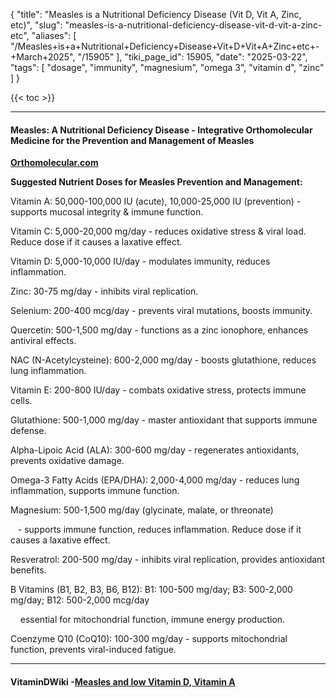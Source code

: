 {
    "title": "Measles is a Nutritional Deficiency Disease (Vit D, Vit A, Zinc, etc)",
    "slug": "measles-is-a-nutritional-deficiency-disease-vit-d-vit-a-zinc-etc",
    "aliases": [
        "/Measles+is+a+Nutritional+Deficiency+Disease+Vit+D+Vit+A+Zinc+etc+-+March+2025",
        "/15905"
    ],
    "tiki_page_id": 15905,
    "date": "2025-03-22",
    "tags": [
        "dosage",
        "immunity",
        "magnesium",
        "omega 3",
        "vitamin d",
        "zinc"
    ]
}


{{< toc >}}

---

#### Measles: A Nutritional Deficiency Disease - Integrative Orthomolecular Medicine for the Prevention and Management of Measles

 **[Orthomolecular.com](https://orthomolecular.activehosted.com/index.php?action=social&chash=352fe25daf686bdb4edca223c921acea.370&s=ddee86754dcda9bb80e74c1bdb442ad7)** 

 **Suggested Nutrient Doses for Measles Prevention and Management:** 

Vitamin A: 50,000-100,000 IU (acute), 10,000-25,000 IU (prevention) - supports mucosal integrity & immune function.

Vitamin C: 5,000-20,000 mg/day - reduces oxidative stress & viral load. Reduce dose if it causes a laxative effect.

Vitamin D: 5,000-10,000 IU/day - modulates immunity, reduces inflammation.

Zinc: 30-75 mg/day - inhibits viral replication.

Selenium: 200-400 mcg/day - prevents viral mutations, boosts immunity.

Quercetin: 500-1,500 mg/day - functions as a zinc ionophore, enhances antiviral effects.

NAC (N-Acetylcysteine): 600-2,000 mg/day - boosts glutathione, reduces lung inflammation.

Vitamin E: 200-800 IU/day - combats oxidative stress, protects immune cells.

Glutathione: 500-1,000 mg/day - master antioxidant that supports immune defense.

Alpha-Lipoic Acid (ALA): 300-600 mg/day - regenerates antioxidants, prevents oxidative damage.

Omega-3 Fatty Acids (EPA/DHA): 2,000-4,000 mg/day - reduces lung inflammation, supports immune function.

Magnesium: 500-1,500 mg/day (glycinate, malate, or threonate) 

&nbsp; &nbsp;- supports immune function, reduces inflammation. Reduce dose if it causes a laxative effect.

Resveratrol: 200-500 mg/day - inhibits viral replication, provides antioxidant benefits.

B Vitamins (B1, B2, B3, B6, B12): B1: 100-500 mg/day; B3: 500-2,000 mg/day; B12: 500-2,000 mcg/day 

&nbsp; &nbsp; essential for mitochondrial function, immune energy production.

Coenzyme Q10 (CoQ10): 100-300 mg/day - supports mitochondrial function, prevents viral-induced fatigue.

---

#### VitaminDWiki -[Measles and low Vitamin D, Vitamin A](/posts/measles-and-low-vitamin-d-vitamin-a)